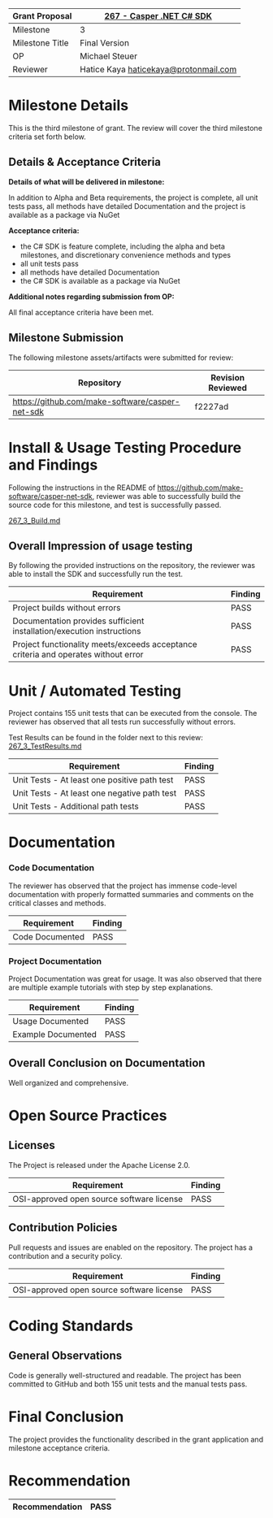 
Grant Proposal | [267 - Casper .NET C# SDK](https://portal.devxdao.com/public-proposals/267)
------------ | -------------
Milestone | 3
Milestone Title | Final Version
OP | Michael Steuer | <michael@make.software>
Reviewer | Hatice Kaya <haticekaya@protonmail.com>

# Milestone Details
This is the third milestone of grant. 
The review will cover the third milestone criteria set forth below.

## Details & Acceptance Criteria

**Details of what will be delivered in milestone:**

In addition to Alpha and Beta requirements, the project is complete, all unit tests pass, all methods have detailed Documentation and the project is available as a package via NuGet

**Acceptance criteria:**

- the C# SDK is feature complete, including the alpha and beta milestones, and discretionary convenience methods and types 
- all unit tests pass 
- all methods have detailed Documentation 
- the C# SDK is available as a package via NuGet

**Additional notes regarding submission from OP:**

All final acceptance criteria have been met.


## Milestone Submission

The following milestone assets/artifacts were submitted for review:

Repository | Revision Reviewed
------------ | -------------
https://github.com/make-software/casper-net-sdk | f2227ad

# Install & Usage Testing Procedure and Findings

Following the instructions in the README of https://github.com/make-software/casper-net-sdk, reviewer was able to successfully build the source code for this milestone, and test is successfully passed.

[267_3_Build.md](assets/267_3_Build.md)

## Overall Impression of usage testing

By following the provided instructions on the repository, the reviewer was able to install the SDK and successfully run the test.


Requirement | Finding
------------ | -------------
Project builds without errors | PASS 
Documentation provides sufficient installation/execution instructions | PASS 
Project functionality meets/exceeds acceptance criteria and operates without error | PASS 

# Unit / Automated Testing

Project contains 155 unit tests that can be executed from the console. 
The reviewer has observed that all tests run successfully without errors. 

Test Results can be found in the folder next to this review: [267_3_TestResults.md](assets/267_3_TestResults.md)

Requirement | Finding
------------ | -------------
Unit Tests - At least one positive path test | PASS 
Unit Tests - At least one negative path test | PASS 
Unit Tests - Additional path tests | PASS 

# Documentation

### Code Documentation

The reviewer has observed that the project has immense code-level documentation with properly formatted summaries and comments on the critical classes and methods.

Requirement | Finding
------------ | -------------
Code Documented | PASS

### Project Documentation

Project Documentation was great for usage. It was also observed that there are multiple example tutorials with step by step explanations.

Requirement | Finding
------------ | -------------
  Usage Documented | PASS
  Example Documented | PASS


## Overall Conclusion on Documentation

Well organized and comprehensive.

# Open Source Practices

## Licenses

The Project is released under the Apache License 2.0.

Requirement | Finding
------------ | -------------
OSI-approved open source software license | PASS

## Contribution Policies

Pull requests and issues are enabled on the repository. The project has a contribution and a security policy.

Requirement | Finding
------------ | -------------
OSI-approved open source software license | PASS


# Coding Standards

## General Observations

Code is generally well-structured and readable. 
The project has been committed to GitHub and both 155 unit tests and the manual tests pass.

# Final Conclusion

The project provides the functionality described in the grant application and milestone acceptance criteria.

# Recommendation

Recommendation | PASS
------------ | -------------
